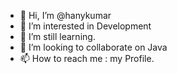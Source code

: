 - 👋 Hi, I’m @hanykumar
- 👀 I’m interested in Development
- 🌱 I’m still learning.
- 💞️ I’m looking to collaborate on Java
- 📫 How to reach me : my Profile.

<!---
hanykumar/hanykumar is a ✨ special ✨ repository because its `README.md` (this file) appears on your GitHub profile.
You can click the Preview link to take a look at your changes.
--->
